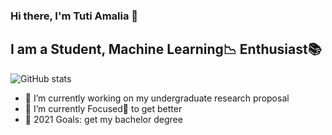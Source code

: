 ### Hi there, I'm Tuti Amalia 👋

## I am a Student, Machine Learning📉 Enthusiast📚

![GitHub stats](https://github-readme-stats.vercel.app/api?username=TutiAmalia&show_icons=true)

- 📁 I’m currently working on my undergraduate research proposal
- 🔭 I’m currently Focused🎯 to get better
- 🥅 2021 Goals: get my bachelor degree

<!--
**TutiAmalia/tutiamalia** is a ✨ _special_ ✨ repository because its `README.md` (this file) appears on your GitHub profile.

Here are some ideas to get you started:

- 🔭 I’m currently working on ...
- 🌱 I’m currently learning ...
- 👯 I’m looking to collaborate on ...
- 🤔 I’m looking for help with ...
- 💬 Ask me about ...
- 📫 How to reach me: ...
- 😄 Pronouns: ...
- ⚡ Fun fact: ...
-->
